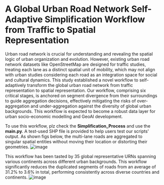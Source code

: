 # A Global Urban Road Network Self-Adaptive Simplification Workflow from Traffic to Spatial Representation

Urban road network is crucial for understanding and revealing the spatial logic of urban organization and evolution. However, existing urban road network datasets like OpenStreetMap are designed for traffic studies, treating each lane as a distinct spatial unit of mobility, which may not align with urban studies considering each road as an integration space for social and cultural dynamics. This study established a novel workflow to self-adaptively transform the global urban road network from traffic representation to spatial representation. Our workflow, comprising six critical stages, is anchored on segment divergence from their surroundings to guide aggregation decisions, effectively mitigating the risks of over-aggregation and under-aggregation against the diversity of global urban backgrounds. This workflow is expected to become a robust data layer for urban socio-economic modelling and GeoAI development.

To use this workflow, plz check the **Simplification_Process** and use the **main.py**. A test-used SHP file is provided to help users test our scripts' output. As shown figs below, the multi-lane roads are aggregated to singular spatial entities without moving their location or distorting their geometries.
![image](https://github.com/user-attachments/assets/b3cf3396-5d17-436b-afdf-61c7c5736335)


This workflow has been tasted by 35 global representative URNs spanning various continents across different urban backgrounds. This workflow significantly reduces the duplicated segments of roads from an average of 31.2% to 3.6% in total, performing consistently across diverse countries and continents.
![image](https://github.com/user-attachments/assets/4c71bcd4-3437-43b2-b9ab-2ec771d277e5)
